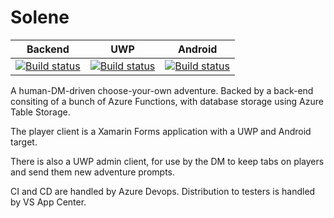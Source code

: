 # Solene 

|Backend|UWP|Android|
|-------|---|-------|
|[![Build status](https://mcalistern.visualstudio.com/Solene/_apis/build/status/Solene%20Backend)](https://mcalistern.visualstudio.com/Solene/_build/latest?definitionId=11)|[![Build status](https://mcalistern.visualstudio.com/Solene/_apis/build/status/Solene%20UWP%20Mobile)](https://mcalistern.visualstudio.com/Solene/_build/latest?definitionId=12)|[![Build status](https://mcalistern.visualstudio.com/Solene/_apis/build/status/Solene%20Android%20Mobile)](https://mcalistern.visualstudio.com/Solene/_build/latest?definitionId=13)|


A human-DM-driven choose-your-own adventure. Backed by a back-end consiting of a bunch of Azure Functions, with database storage using Azure Table Storage. 

The player client is a Xamarin Forms application with a UWP and Android target.

There is also a UWP admin client, for use by the DM to keep tabs on players and send them new adventure prompts.

CI and CD are handled by Azure Devops. Distribution to testers is handled by VS App Center.
